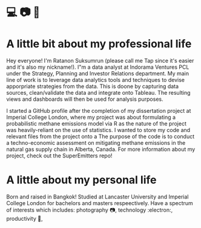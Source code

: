 # :computer: :camera: :book: 

# A little bit about my professional life

Hey everyone! I'm Ratanon Suksumrun (please call me Tap since it's easier and it's also my nickname!). I"m a data analyst at Indorama Ventures PCL under the Strategy, Planning and Investor Relations department. My main line of work is to leverage data analytics tools and techniques to devise apporpriate strategies from the data. This is doone by capturing data sources, clean/validate the data and integrate onto Tableau. The resulting views and dashboards will then be used for analysis purposes. 

I started a GitHub profile after the completion of my dissertation project at Imperial College London, where my project was about formulating a probabilistic methane emissions model via R as the nature of the project was heavily-reliant on the use of statistics. I wanted to store my code and relevant files from the project onto a  The purpose of the code is to conduct a techno-economic assessment on mitigating methane emissions in the natural gas supply chain in Alberta, Canada. For more information about my project, check out the SuperEmitters repo!

# A little about my personal life

Born and raised in Bangkok! Studied at Lancaster University and Imperial College London for bachelors and masters respeectively. Have a spectrum of interests which includes: photography :camera:, technology :electron:, productivity :memo:, 
